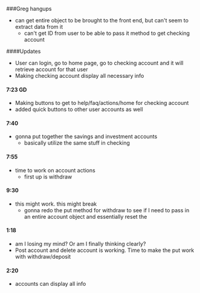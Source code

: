 ###Greg hangups
* can get entire object to be brought to the front end, but can't seem to extract data from it
  * can't get ID from user to be able to pass it method to get checking account
  

####Updates
* User can login, go to home page, go to checking account and it will retrieve account for that user
* Making checking account display all necessary info

#### 7:23 GD
* Making buttons to get to help/faq/actions/home for checking account
* added quick buttons to other user accounts as well

#### 7:40
* gonna put together the savings and investment accounts
  * basically utilize the same stuff in checking
  
#### 7:55
* time to work on account actions
  * first up is withdraw
  
#### 9:30
* this might work. this might break
  * gonna redo the put method for withdraw to see if I need to pass in an entire account object
  and essentially reset the

#### 1:18
* am I losing my mind? Or am I finally thinking clearly?
* Post account and delete account is working. Time to make the put work with withdraw/deposit

#### 2:20
* accounts can display all info
